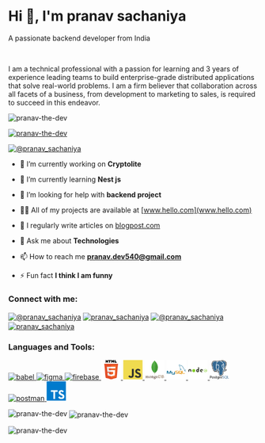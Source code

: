 <h1 align="left">Hi 👋, I'm pranav sachaniya</h1>
<p align="left">A passionate backend developer from India</p>
<br/>

<p align="left">
  I am a technical professional with a passion for learning and 3 years of experience leading teams to build enterprise-grade distributed applications that solve real-world problems. I am a firm believer that collaboration across all facets of a business, from development to marketing to sales, is required to succeed in this endeavor. 
</p>

<p align="left"> <img src="https://komarev.com/ghpvc/?username=pranav-the-dev&label=Profile%20views&color=0e75b6&style=flat" alt="pranav-the-dev" /> </p>

<p align="left"> <a href="https://github.com/ryo-ma/github-profile-trophy"><img src="https://github-profile-trophy.vercel.app/?username=pranav-the-dev" alt="pranav-the-dev" /></a> </p>

<p align="left"> <a href="https://twitter.com/@pranav_sachaniya" target="blank"><img src="https://img.shields.io/twitter/follow/@pranav_sachaniya?logo=twitter&style=for-the-badge" alt="@pranav_sachaniya" /></a> </p>

- 🔭 I’m currently working on **Cryptolite**

- 🌱 I’m currently learning **Nest js**

- 🤝 I’m looking for help with **backend project**

- 👨‍💻 All of my projects are available at [www.hello.com](www.hello.com)

- 📝 I regularly write articles on [blogpost.com](blogpost.com)

- 💬 Ask me about **Technologies**

- 📫 How to reach me **pranav.dev540@gmail.com**

- ⚡ Fun fact **I think I am funny**

<h3 align="left">Connect with me:</h3>
<p align="left">
<a href="https://twitter.com/@pranav_sachaniya" target="blank"><img align="center" src="https://raw.githubusercontent.com/rahuldkjain/github-profile-readme-generator/master/src/images/icons/Social/twitter.svg" alt="@pranav_sachaniya" height="30" width="40" /></a>
<a href="https://instagram.com/pranav_sachaniya" target="blank"><img align="center" src="https://raw.githubusercontent.com/rahuldkjain/github-profile-readme-generator/master/src/images/icons/Social/instagram.svg" alt="pranav_sachaniya" height="30" width="40" /></a>
<a href="https://medium.com/@pranav_sachaniya" target="blank"><img align="center" src="https://raw.githubusercontent.com/rahuldkjain/github-profile-readme-generator/master/src/images/icons/Social/medium.svg" alt="@pranav_sachaniya" height="30" width="40" /></a>
<a href="https://www.leetcode.com/pranav_sachaniya" target="blank"><img align="center" src="https://raw.githubusercontent.com/rahuldkjain/github-profile-readme-generator/master/src/images/icons/Social/leet-code.svg" alt="pranav_sachaniya" height="30" width="40" /></a>
</p>

<h3 align="left">Languages and Tools:</h3>
<p align="left"> <a href="https://babeljs.io/" target="_blank" rel="noreferrer"> <img src="https://www.vectorlogo.zone/logos/babeljs/babeljs-icon.svg" alt="babel" width="40" height="40"/> </a> <a href="https://www.figma.com/" target="_blank" rel="noreferrer"> <img src="https://www.vectorlogo.zone/logos/figma/figma-icon.svg" alt="figma" width="40" height="40"/> </a> <a href="https://firebase.google.com/" target="_blank" rel="noreferrer"> <img src="https://www.vectorlogo.zone/logos/firebase/firebase-icon.svg" alt="firebase" width="40" height="40"/> </a> <a href="https://www.w3.org/html/" target="_blank" rel="noreferrer"> <img src="https://raw.githubusercontent.com/devicons/devicon/master/icons/html5/html5-original-wordmark.svg" alt="html5" width="40" height="40"/> </a> <a href="https://developer.mozilla.org/en-US/docs/Web/JavaScript" target="_blank" rel="noreferrer"> <img src="https://raw.githubusercontent.com/devicons/devicon/master/icons/javascript/javascript-original.svg" alt="javascript" width="40" height="40"/> </a> <a href="https://www.mongodb.com/" target="_blank" rel="noreferrer"> <img src="https://raw.githubusercontent.com/devicons/devicon/master/icons/mongodb/mongodb-original-wordmark.svg" alt="mongodb" width="40" height="40"/> </a> <a href="https://www.mysql.com/" target="_blank" rel="noreferrer"> <img src="https://raw.githubusercontent.com/devicons/devicon/master/icons/mysql/mysql-original-wordmark.svg" alt="mysql" width="40" height="40"/> </a> <a href="https://nodejs.org" target="_blank" rel="noreferrer"> <img src="https://raw.githubusercontent.com/devicons/devicon/master/icons/nodejs/nodejs-original-wordmark.svg" alt="nodejs" width="40" height="40"/> </a> <a href="https://www.postgresql.org" target="_blank" rel="noreferrer"> <img src="https://raw.githubusercontent.com/devicons/devicon/master/icons/postgresql/postgresql-original-wordmark.svg" alt="postgresql" width="40" height="40"/> </a> <a href="https://postman.com" target="_blank" rel="noreferrer"> <img src="https://www.vectorlogo.zone/logos/getpostman/getpostman-icon.svg" alt="postman" width="40" height="40"/> </a> <a href="https://www.typescriptlang.org/" target="_blank" rel="noreferrer"> <img src="https://raw.githubusercontent.com/devicons/devicon/master/icons/typescript/typescript-original.svg" alt="typescript" width="40" height="40"/> </a> </p>

<p><img align="left" src="https://github-readme-stats.vercel.app/api/top-langs?username=pranav-the-dev&show_icons=true&locale=en&layout=compact" alt="pranav-the-dev" /></p>

<p>&nbsp;<img align="center" src="https://github-readme-stats.vercel.app/api?username=pranav-the-dev&show_icons=true&locale=en" alt="pranav-the-dev" /></p>

<p><img align="center" src="https://github-readme-streak-stats.herokuapp.com/?user=pranav-the-dev&" alt="pranav-the-dev" /></p>
